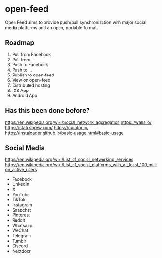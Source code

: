 # open-feed
Open Feed aims to provide push/pull synchronization with major social media platforms and an open, portable format.

## Roadmap
1. Pull from Facebook
2. Pull from ...
3. Push to Facebook
4. Push to ...
5. Publish to open-feed
6. View on open-feed
7. Distributed hosting
8. iOS App
9. Android App

## Has this been done before?
https://en.wikipedia.org/wiki/Social_network_aggregation
https://walls.io/
https://statusbrew.com/
https://curator.io/
https://instaloader.github.io/basic-usage.html#basic-usage

## Social Media
https://en.wikipedia.org/wiki/List_of_social_networking_services
https://en.wikipedia.org/wiki/List_of_social_platforms_with_at_least_100_million_active_users

* Facebook
* LinkedIn
* X
* YouTube
* TikTok
* Instagram
* Snapchat
* Pinterest
* Reddit
* Whatsapp
* WeChat
* Telegram
* Tumblr
* Discord
* Nextdoor